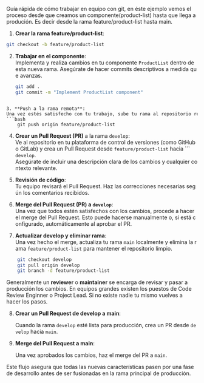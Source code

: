 

Guía rápida de cómo trabajar en equipo con git, en éste ejemplo vemos el proceso desde que creamos un componente(product-list) hasta que llega a produción. Es decir desde la rama feature/product-list hasta main. 

1. **Crear la rama feature/product-list**:
```bash
git checkout -b feature/product-list
```

2. **Trabajar en el componente**:
	Implementa y realiza cambios en tu componente `ProductList` dentro de esta nueva rama. Asegúrate de hacer commits descriptivos a medida que avanzas.
	```bash
	git add .
	git commit -m "Implement ProductList component"
```

3. **Push a la rama remota**: Una vez estés satisfecho con tu trabajo, sube tu rama al repositorio remoto para que otros puedan revisar tu código.
```bash
	git push origin feature/product-list
```

4. **Crear un Pull Request (PR)** a la rama `develop`: Ve al repositorio en tu plataforma de control de versiones (como GitHub o GitLab) y crea un Pull Request desde `feature/product-list` hacia ```
`develop`. Asegúrate de incluir una descripción clara de los cambios y cualquier contexto relevante.
    
5. **Revisión de código**: Tu equipo revisará el Pull Request. Haz las correcciones necesarias según los comentarios recibidos.
    
6. **Merge del Pull Request (PR) a `develop`**:	Una vez que todos estén satisfechos con los cambios, procede a hacer el merge del Pull Request. Esto puede hacerse manualmente o, si está configurado, automáticamente al aprobar el PR.
    
7. **Actualizar develop y eliminar rama**:
    Una vez hecho el merge, actualiza tu rama `main` localmente y elimina la rama `feature/product-list` para mantener el repositorio limpio.
```bash
	git checkout develop
	git pull origin develop
	git branch -d feature/product-list
```

Generalmente un **reviewer** o **maintainer** se encarga de revisar y pasar a producción los cambios. En equipos grandes existen los puestos de Code Review Enginner o Project Lead. Si no existe nadie tu mismo vuelves a hacer los pasos.

8. **Crear un Pull Request de develop a main**:
    
    Cuando la rama `develop` esté lista para producción, crea un PR desde `develop` hacia `main`.
    
9. **Merge del Pull Request a main**:
    
    Una vez aprobados los cambios, haz el merge del PR a `main`.
    

Este flujo asegura que todas las nuevas características pasen por una fase de desarrollo antes de ser fusionadas en la rama principal de producción. 
